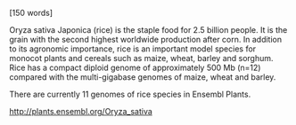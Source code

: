 
[150 words]

Oryza sativa Japonica (rice) is the staple food for 2.5 billion people. It is the grain with the second highest worldwide production after corn. In addition to its agronomic importance, rice is an important model species for monocot plants and cereals such as maize, wheat, barley and sorghum. Rice has a compact diploid genome of approximately 500 Mb (n=12) compared with the multi-gigabase genomes of maize, wheat and barley.

There are currently 11 genomes of rice species in Ensembl Plants.

http://plants.ensembl.org/Oryza_sativa
